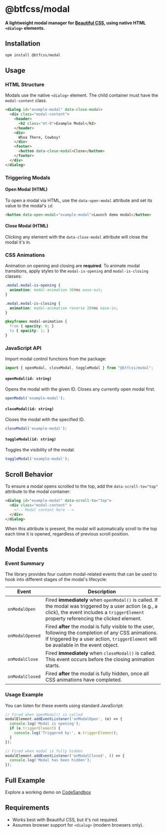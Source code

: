 # @btfcss/modal

**A lightweight modal manager for [Beautiful CSS](https://your-css-toolkit-link.com), using native HTML `<dialog>` elements.**



## Installation

```bash
npm install @btfcss/modal
```


## Usage

### HTML Structure

Modals use the native `<dialog>` element. The child container must have the `modal-content` class.

```html
<dialog id="example-modal" data-close-modal>
  <div class="modal-content">
    <header>
      <h2 class="mt-0">Example Modal</h2>
    </header>
    <div>
      Whoa There, Cowboy!
    </div>
    <footer>
      <button data-close-modal>Close</button>
    </footer>
  </div>
</dialog>
```

### Triggering Modals

#### Open Modal (HTML)

To open a modal via HTML, use the `data-open-modal` attribute and set its value to the modal's `id`:

```html
<button data-open-modal="example-modal">Launch demo modal</button>
```

#### Close Modal (HTML)

Clicking any element with the `data-close-modal` attribute will close the modal it's in.



### CSS Animations

Animation on opening and closing are **required**. To animate modal transitions, apply styles to the `modal-is-opening` and `modal-is-closing` classes:

```css
.modal.modal-is-opening {
  animation: modal-animation 300ms ease-out;
}

.modal.modal-is-closing {
  animation: modal-animation reverse 200ms ease-in;
}

@keyframes modal-animation {
  from { opacity: 0; }
  to { opacity: 1; }
}
```


### JavaScript API

Import modal control functions from the package:

```js
import { openModal, closeModal, toggleModal } from "@btfcss/modal";
```

#### `openModal(id: string)`

Opens the modal with the given ID. Closes any currently open modal first.

```js
openModal('example-modal');
```

#### `closeModal(id: string)`

Closes the modal with the specified ID.

```js
closeModal('example-modal');
```

#### `toggleModal(id: string)`

Toggles the visibility of the modal.

```js
toggleModal('example-modal');
```



## Scroll Behavior

To ensure a modal opens scrolled to the top, add the `data-scroll-to="top"` attribute to the modal container:

```html
<dialog id="example-modal" data-scroll-to="top">
  <div class="modal-content" >
    <!-- Modal content here -->
  </div>
</dialog>
```

When this attribute is present, the modal will automatically scroll to the top each time it is opened, regardless of previous scroll position.



## Modal Events

### Event Summary

The library provides four custom modal-related events that can be used to hook into different stages of the modal's lifecycle:

| **Event**       | **Description**  |
| ---- | ---- |
| `onModalOpen`   | Fired **immediately** when `openModal()` is called. If the modal was triggered by a user action (e.g., a click), the event includes a `triggerElement` property referencing the clicked element. |
| `onModalOpened`  | Fired **after** the modal is fully visible to the user, following the completion of any CSS animations. If triggered by a user action, `triggerElement` will be available in the event object.   |
| `onModalClose`  | Fired **immediately** when `closeModal()` is called. This event occurs before the closing animation starts.                                                                                      |
| `onModalClosed` | Fired **after** the modal is fully hidden, once all CSS animations have completed.                                                               

### Usage Example

You can listen for these events using standard JavaScript:

```js
// Fired when openModal() is called
modalElement.addEventListener('onModalOpen', (e) => {
  console.log('Modal is opening');
  if (e.triggerElement) {
    console.log('Triggered by:', e.triggerElement);
  }
});
```

```js
// Fired when modal is fully hidden
modalElement.addEventListener('onModalClosed', () => {
  console.log('Modal has been hidden');
});
```



## Full Example

Explore a working demo on [CodeSandbox](https://codesandbox.io/p/sandbox/npm-playground-forked-jq6vcd)


## Requirements

* Works best with Beautiful CSS, but it's not required.
* Assumes browser support for `<dialog>` (modern browsers only).
